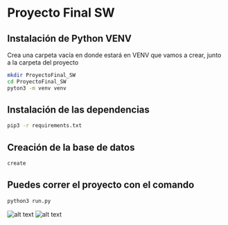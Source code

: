 # Proyecto Final SW

## Instalación de Python VENV
Crea una carpeta vacía en donde estará en VENV que vamos a crear, junto a la carpeta del proyecto
```sh
mkdir ProyectoFinal_SW
cd ProyectoFinal_SW
pyton3 -m venv venv
```

## Instalación de las dependencias

```sh
pip3 -r requirements.txt
```

## Creación de la base de datos

```sh
create
```

## Puedes correr el proyecto con el comando

```sh
python3 run.py
```


![alt text](https://i.postimg.cc/YCvZPcn9/Screen-Shot-2021-11-30-at-3-17-56-p-m.png)
![alt text](https://i.postimg.cc/LsCTFhJF/Screen-Shot-2021-11-30-at-3-26-00-p-m.png)
